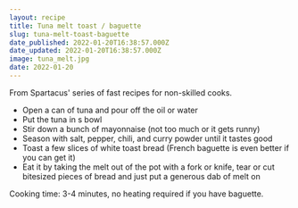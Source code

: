 ```yaml
---
layout: recipe
title: Tuna melt toast / baguette
slug: tuna-melt-toast-baguette
date_published: 2022-01-20T16:38:57.000Z
date_updated: 2022-01-20T16:38:57.000Z
image: tuna_melt.jpg
date: 2022-01-20
---
```


From Spartacus' series of fast recipes for non-skilled cooks.

- Open a can of tuna and pour off the oil or water
- Put the tuna in s bowl
- Stir down a bunch of mayonnaise (not too much or it gets runny)
- Season with salt, pepper, chili, and curry powder until it tastes good
- Toast a few slices of white toast bread (French baguette is even better if you can get it)
- Eat it by taking the melt out of the pot with a fork or knife, tear or cut bitesized pieces of bread and just put a generous dab of melt on

Cooking time: 3-4 minutes, no heating required if you have baguette.
